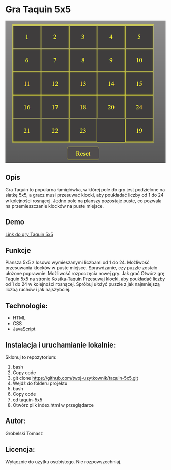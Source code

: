 # Gra Taquin 5x5

![Opis obrazka](Taquin.png)

## Opis
Gra Taquin to popularna łamigłówka, w której pole do gry jest podzielone na siatkę 5x5, a gracz musi przesuwać klocki, aby poukładać liczby od 1 do 24 w kolejności rosnącej. Jedno pole na planszy pozostaje puste, co pozwala na przemieszczanie klocków na puste miejsce.

## Demo
[Link do gry Taquin 5x5](https://tomaszgrobelski.github.io/Kostka-Taquin/kostka.html)


## Funkcje
Plansza 5x5 z losowo wymieszanymi liczbami od 1 do 24.
Możliwość przesuwania klocków w puste miejsce.
Sprawdzanie, czy puzzle zostało ułożone poprawnie.
Możliwość rozpoczęcia nowej gry.
Jak grać
Otwórz grę Taquin 5x5 na stronie [Kostka-Taquin](https://tomaszgrobelski.github.io/Kostka-Taquin/kostka.html)
Przesuwaj klocki, aby poukładać liczby od 1 do 24 w kolejności rosnącej.
Spróbuj ułożyć puzzle z jak najmniejszą liczbą ruchów i jak najszybciej.

## Technologie:
- HTML
- CSS
- JavaScript 
## Instalacja i uruchamianie lokalnie:
Sklonuj to repozytorium:
1. bash 
2. Copy code 
3. git clone https://github.com/twoj-uzytkownik/taquin-5x5.git 
4. Wejdź do folderu projektu
5. bash 
6. Copy code 
7. cd taquin-5x5 
8. Otwórz plik index.html w przeglądarce

## Autor:
Grobelski Tomasz

## Licencja:
Wyłącznie do użytku osobistego. Nie rozpowszechniaj.

